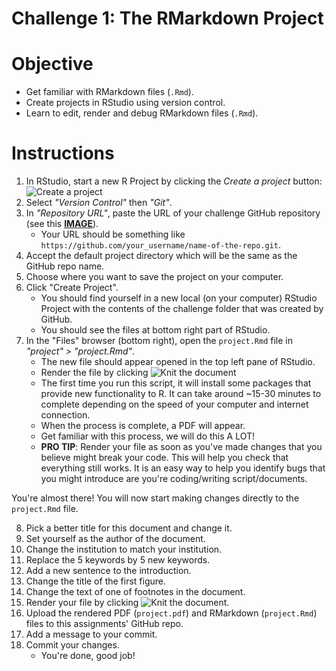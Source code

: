 # Challenge 1: The RMarkdown Project

# Objective
- Get familiar with RMarkdown files (`.Rmd`).
- Create projects in RStudio using version control.
- Learn to edit, render and debug RMarkdown files (`.Rmd`).

# Instructions

1. In RStudio, start a new R Project by clicking the *Create a project* button: ![Create a project](../imgs/rstudio_proj.png?raw=true "Create a project")
2. Select *"Version Control"* then *"Git"*.
3. In *"Repository URL"*, paste the URL of your challenge GitHub repository (see this [**IMAGE**](https://www.howtogeek.com/wp-content/uploads/2019/12/Copy-repo-URL-to-clipboard.png.pagespeed.ce.OoaKTWf-H_.png)).
    - Your URL should be something like `https://github.com/your_username/name-of-the-repo.git`.
4. Accept the default project directory which will be the same as the GitHub repo name.
5. Choose where you want to save the project on your computer.
6. Click "Create Project".
    - You should find yourself in a new local (on your computer) RStudio Project with the contents of the challenge folder that was created by GitHub.
    - You should see the files at bottom right part of RStudio.
7. In the "Files" browser (bottom right), open the `project.Rmd` file in *"project" > "project.Rmd"*.
    - The new file should appear opened in the top left pane of RStudio.
    - Render the file by clicking ![Knit the document](../imgs/rstudio_knit.png?raw=true "Knit the document")
    - The first time you run this script, it will install some packages that provide new functionality to R. It can take around ~15-30 minutes to complete depending on the speed of your computer and internet connection.
    - When the process is complete, a PDF will appear.
    - Get familiar with this process, we will do this A LOT!
    - **PRO TIP**: Render your file as soon as you've made changes that you believe might break your code. This will help you check that everything still works. It is an easy way to help you identify bugs that you might introduce are you're coding/writing script/documents.

You're almost there! You will now start making changes directly to the `project.Rmd` file.

8. Pick a better title for this document and change it.
9. Set yourself as the author of the document.
10. Change the institution to match your institution.
11. Replace the 5 keywords by 5 new keywords.
12. Add a new sentence to the introduction.
13. Change the title of the first figure.
14. Change the text of one of footnotes in the document.
15. Render your file  by clicking ![Knit the document](../imgs/rstudio_knit.png?raw=true "Knit the document").
16. Upload the rendered PDF (`project.pdf`) and RMarkdown (`project.Rmd`) files to this assignments' GitHub repo.
17. Add a message to your commit.
18. Commit your changes.
    - You're done, good job!
